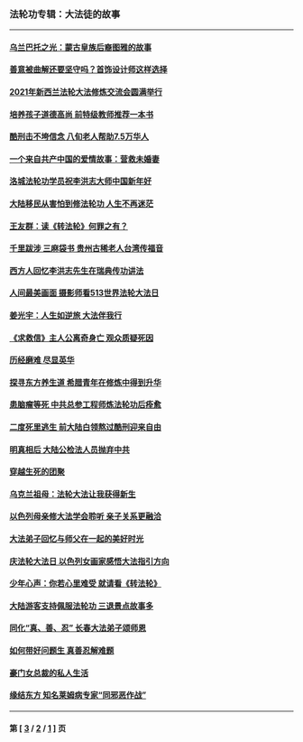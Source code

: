### 法轮功专辑：大法徒的故事
---
#### [乌兰巴托之光：蒙古皇族后裔图雅的故事](../../pages/nf1147481/n13155759.md?12050430) 
#### [善意被曲解还要坚守吗？首饰设计师这样选择](../../pages/nf1147481/n13077575.md?12050430) 
#### [2021年新西兰法轮大法修炼交流会圆满举行](../../pages/nf1147481/n13033149.md?12050430) 
#### [培养孩子道德高尚 前特级教师推荐一本书](../../pages/nf1147481/n12938640.md?12050430) 
#### [酷刑击不垮信念 八旬老人帮助7.5万华人](../../pages/nf1147481/n12880712.md?12050430) 
#### [一个来自共产中国的爱情故事：营救未婚妻](../../pages/nf1147481/n12778386.md?12050430) 
#### [洛城法轮功学员祝李洪志大师中国新年好](../../pages/nf1147481/n12724685.md?12050430) 
#### [大陆移民从害怕到修法轮功 人生不再迷茫](../../pages/nf1147481/n12414325.md?12050430) 
#### [王友群：读《转法轮》何罪之有？](../../pages/nf1147481/n12408647.md?12050430) 
#### [千里跋涉 三麻袋书 贵州古稀老人台湾传福音](../../pages/nf1147481/n12198750.md?12050430) 
#### [西方人回忆李洪志先生在瑞典传功讲法](../../pages/nf1147481/n12099607.md?12050430) 
#### [人间最美画面 摄影师看513世界法轮大法日](../../pages/nf1147481/n12094118.md?12050430) 
#### [姜光宇：人生如逆旅 大法伴我行](../../pages/nf1147481/n12088664.md?12050430) 
#### [《求救信》主人公离奇身亡 观众质疑死因](../../pages/nf1147481/n11845215.md?12050430) 
#### [历经磨难 尽显英华](../../pages/nf1147481/n11723297.md?12050430) 
#### [探寻东方养生道 希腊青年在修炼中得到升华](../../pages/nf1147481/n11494502.md?12050430) 
#### [患脑瘤等死 中共总参工程师炼法轮功后痊愈](../../pages/nf1147481/n11466682.md?12050430) 
#### [二度死里逃生 前大陆白领熬过酷刑迎来自由](../../pages/nf1147481/n11368594.md?12050430) 
#### [明真相后 大陆公检法人员抛弃中共](../../pages/nf1147481/n11358618.md?12050430) 
#### [穿越生死的团聚](../../pages/nf1147481/n11258922.md?12050430) 
#### [乌克兰祖母：法轮大法让我获得新生](../../pages/nf1147481/n11269457.md?12050430) 
#### [以色列母亲修大法学会聆听 亲子关系更融洽](../../pages/nf1147481/n11268195.md?12050430) 
#### [大法弟子回忆与师父在一起的美好时光](../../pages/nf1147481/n11267759.md?12050430) 
#### [庆法轮大法日 以色列女画家感悟大法指引方向](../../pages/nf1147481/n11267735.md?12050430) 
#### [少年心声：你若心里难受 就请看《转法轮》](../../pages/nf1147481/n11267496.md?12050430) 
#### [大陆游客支持佩服法轮功 三退景点故事多](../../pages/nf1147481/n11267378.md?12050430) 
#### [同化“真、善、忍” 长春大法弟子颂师恩](../../pages/nf1147481/n11266497.md?12050430) 
#### [如何带好问题生 真善忍解难题](../../pages/nf1147481/n11243655.md?12050430) 
#### [豪门女总裁的私人生活](../../pages/nf1147481/n10127794.md?12050430) 
#### [缘结东方 知名莱姆病专家“同邪恶作战”](../../pages/nf1147481/n10682468.md?12050430) 

---
#### 第 [ [3](./3.md?12050430) / [2](./2.md?12050430) / [1](./1.md?12050430) ] 页
